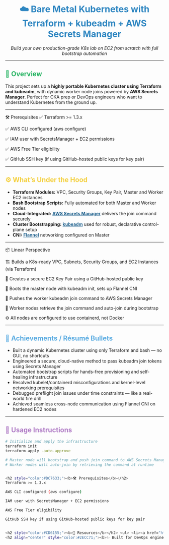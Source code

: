 
<h1 align="center" style="color:#2E86C1;"><b>☁️ Bare Metal Kubernetes with Terraform + kubeadm + AWS Secrets Manager</b></h1>

<p align="center">
  <i>Build your own production-grade K8s lab on EC2 from scratch with full bootstrap automation</i>
</p>

---

<h2 style="color:#28B463;"><b>📌 Overview</b></h2>

This project sets up a **highly portable Kubernetes cluster using Terraform and kubeadm**, with dynamic worker node joins powered by **AWS Secrets Manager**. Perfect for CKA prep or DevOps engineers who want to understand Kubernetes from the ground up.

---

🛠️ Prerequisites
✅ Terraform >= 1.3.x

✅ AWS CLI configured (aws configure)

✅ IAM user with SecretsManager + EC2 permissions

✅ AWS Free Tier eligibility

✅ GitHub SSH key (if using GitHub-hosted public keys for key pair)

---

<h2 style="color:#F4D03F;"><b>⚙️ What’s Under the Hood</b></h2>

<ul>
  <li><b>Terraform Modules:</b> VPC, Security Groups, Key Pair, Master and Worker EC2 instances</li>
  <li><b>Bash Bootstrap Scripts:</b> Fully automated for both Master and Worker nodes</li>
  <li><b>Cloud-Integrated:</b> <a href="https://docs.aws.amazon.com/secretsmanager/latest/userguide/intro.html" style="color:#1F618D;"><b>AWS Secrets Manager</b></a> delivers the join command securely</li>
  <li><b>Cluster Bootstrapping:</b> <a href="https://kubernetes.io/docs/setup/production-environment/tools/kubeadm/create-cluster-kubeadm/" style="color:#1F618D;"><b>kubeadm</b></a> used for robust, declarative control-plane setup</li>
  <li><b>CNI:</b> <a href="https://github.com/flannel-io/flannel" style="color:#1F618D;"><b>Flannel</b></a> networking configured on Master</li>
</ul>

---

📦 Linear Perspective

🏗️ Builds a K8s-ready VPC, Subnets, Security Groups, and EC2 Instances (via Terraform)

🔐 Creates a secure EC2 Key Pair using a GitHub-hosted public key

📜 Boots the master node with kubeadm init, sets up Flannel CNI

🔑 Pushes the worker kubeadm join command to AWS Secrets Manager

🤖 Worker nodes retrieve the join command and auto-join during bootstrap

⚙️ All nodes are configured to use containerd, not Docker

---

<h2 style="color:#5DADE2;"><b>🚀 Achievements / Résumé Bullets</b></h2>

<ul>
  <li>Built a dynamic Kubernetes cluster using only Terraform and bash — no GUI, no shortcuts</li>
  <li>Engineered a secure, cloud-native method to pass kubeadm join tokens using Secrets Manager</li>
  <li>Automated bootstrap scripts for hands-free provisioning and self-healing infrastructure</li>
  <li>Resolved kubelet/containerd misconfigurations and kernel-level networking prerequisites</li>
  <li>Debugged preflight join issues under time constraints — like a real-world fire drill</li>
  <li>Achieved seamless cross-node communication using Flannel CNI on hardened EC2 nodes</li>
</ul>

---

<h2 style="color:#AF7AC5;"><b>📘 Usage Instructions</b></h2>

```bash
# Initialize and apply the infrastructure
terraform init
terraform apply -auto-approve

# Master node will bootstrap and push join command to AWS Secrets Manager
# Worker nodes will auto-join by retrieving the command at runtime


<h2 style="color:#DC7633;"><b>🛠️ Prerequisites</b></h2>
Terraform >= 1.3.x

AWS CLI configured (aws configure)

IAM user with SecretsManager + EC2 permissions

AWS Free Tier eligibility

GitHub SSH key if using GitHub-hosted public keys for key pair


<h2 style="color:#CD6155;"><b>📎 Resources</b></h2> <ul> <li><a href="https://kubernetes.io/docs/setup/production-environment/tools/kubeadm/" style="color:#1F618D;"><b>Kubeadm Docs</b></a></li> <li><a href="https://registry.terraform.io/providers/hashicorp/aws/latest/docs" style="color:#1F618D;"><b>Terraform AWS Provider</b></a></li> <li><a href="https://docs.aws.amazon.com/secretsmanager/" style="color:#1F618D;"><b>AWS Secrets Manager</b></a></li> <li><a href="https://github.com/flannel-io/flannel" style="color:#1F618D;"><b>Flannel CNI</b></a></li> </ul>
<h2 align="center" style="color:#2ECC71;"><b>✨ Built for DevOps engineers who want to know how the sausage is made</b></h2> ```



